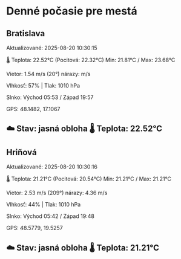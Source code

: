 ﻿# Denné počasie pre mestá

## Bratislava
Aktualizované: 2025-08-20 10:30:15

🌡️ Teplota: 22.52°C 
(Pocitová: 22.32°C)
Min: 21.81°C / Max: 23.68°C

Vietor: 1.54 m/s    (20°) 
nárazy:  m/s

Vlhkosť: 57% | Tlak: 1010 hPa

Slnko: Východ 05:53 / Západ 19:57

GPS: 48.1482, 17.1067

☁️ Stav: jasná obloha        🌡️ Teplota: 22.52°C
---

## Hriňová
Aktualizované: 2025-08-20 10:30:16

🌡️ Teplota: 21.21°C 
(Pocitová: 20.54°C)
Min: 21.21°C / Max: 21.21°C

Vietor: 2.53 m/s (209°)
nárazy: 4.36 m/s

Vlhkosť: 44% | Tlak: 1010 hPa

Slnko: Východ 05:42 / Západ 19:48

GPS: 48.5779, 19.5257

☁️ Stav: jasná obloha        🌡️ Teplota: 21.21°C
---
